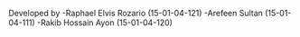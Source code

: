 Developed by
-Raphael Elvis Rozario (15-01-04-121)
-Arefeen Sultan (15-01-04-111)
-Rakib Hossain Ayon (15-01-04-120)
